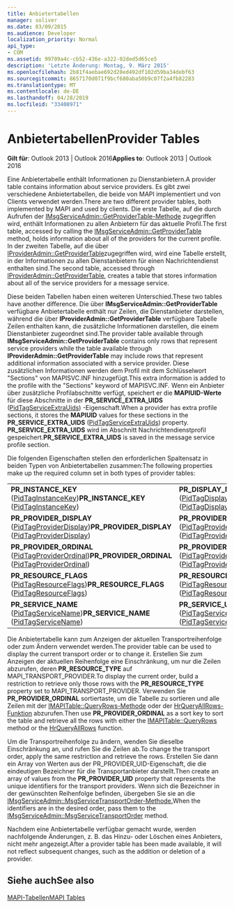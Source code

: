 ```yaml
---
title: Anbietertabellen
manager: soliver
ms.date: 03/09/2015
ms.audience: Developer
localization_priority: Normal
api_type:
- COM
ms.assetid: 99709a4c-cb52-436e-a322-02ded5d65ce5
description: 'Letzte Änderung: Montag, 9. März 2015'
ms.openlocfilehash: 2b81f4aebae692d28ed492df102d59ba34debf63
ms.sourcegitcommit: 8657170d071f9bcf680aba50b9c07f2a4fb82283
ms.translationtype: MT
ms.contentlocale: de-DE
ms.lasthandoff: 04/28/2019
ms.locfileid: "33408971"
---
```

# <a name="provider-tables"></a><span data-ttu-id="2b0df-103">Anbietertabellen</span><span class="sxs-lookup"><span data-stu-id="2b0df-103">Provider Tables</span></span>

  
  
<span data-ttu-id="2b0df-104">**Gilt für**: Outlook 2013 | Outlook 2016</span><span class="sxs-lookup"><span data-stu-id="2b0df-104">**Applies to**: Outlook 2013 | Outlook 2016</span></span> 
  
<span data-ttu-id="2b0df-105">Eine Anbietertabelle enthält Informationen zu Dienstanbietern.</span><span class="sxs-lookup"><span data-stu-id="2b0df-105">A provider table contains information about service providers.</span></span> <span data-ttu-id="2b0df-106">Es gibt zwei verschiedene Anbietertabellen, die beide von MAPI implementiert und von Clients verwendet werden.</span><span class="sxs-lookup"><span data-stu-id="2b0df-106">There are two different provider tables, both implemented by MAPI and used by clients.</span></span> <span data-ttu-id="2b0df-107">Die erste Tabelle, auf die durch Aufrufen der [IMsgServiceAdmin::GetProviderTable-Methode](imsgserviceadmin-getprovidertable.md) zugegriffen wird, enthält Informationen zu allen Anbietern für das aktuelle Profil.</span><span class="sxs-lookup"><span data-stu-id="2b0df-107">The first table, accessed by calling the [IMsgServiceAdmin::GetProviderTable](imsgserviceadmin-getprovidertable.md) method, holds information about all of the providers for the current profile.</span></span> <span data-ttu-id="2b0df-108">In der zweiten Tabelle, auf die über [IProviderAdmin::GetProviderTable](iprovideradmin-getprovidertable.md)zugegriffen wird, wird eine Tabelle erstellt, in der Informationen zu allen Dienstanbietern für einen Nachrichtendienst enthalten sind.</span><span class="sxs-lookup"><span data-stu-id="2b0df-108">The second table, accessed through [IProviderAdmin::GetProviderTable](iprovideradmin-getprovidertable.md), creates a table that stores information about all of the service providers for a message service.</span></span>
  
<span data-ttu-id="2b0df-109">Diese beiden Tabellen haben einen weiteren Unterschied.</span><span class="sxs-lookup"><span data-stu-id="2b0df-109">These two tables have another difference.</span></span> <span data-ttu-id="2b0df-110">Die über **IMsgServiceAdmin::GetProviderTable** verfügbare Anbietertabelle enthält nur Zeilen, die Dienstanbieter darstellen, während die über **IProviderAdmin::GetProviderTable** verfügbare Tabelle Zeilen enthalten kann, die zusätzliche Informationen darstellen, die einem Dienstanbieter zugeordnet sind.</span><span class="sxs-lookup"><span data-stu-id="2b0df-110">The provider table available through **IMsgServiceAdmin::GetProviderTable** contains only rows that represent service providers while the table available through **IProviderAdmin::GetProviderTable** may include rows that represent additional information associated with a service provider.</span></span> <span data-ttu-id="2b0df-111">Diese zusätzlichen Informationen werden dem Profil mit dem Schlüsselwort "Sections" von MAPISVC.INF hinzugefügt.</span><span class="sxs-lookup"><span data-stu-id="2b0df-111">This extra information is added to the profile with the "Sections" keyword of MAPISVC.INF.</span></span> <span data-ttu-id="2b0df-112">Wenn ein Anbieter über zusätzliche Profilabschnitte verfügt, speichert er die **MAPIUID-Werte** für diese Abschnitte in der **PR_SERVICE_EXTRA_UIDS** ([PidTagServiceExtraUids](pidtagserviceextrauids-canonical-property.md)) -Eigenschaft.</span><span class="sxs-lookup"><span data-stu-id="2b0df-112">When a provider has extra profile sections, it stores the **MAPIUID** values for these sections in the **PR_SERVICE_EXTRA_UIDS** ([PidTagServiceExtraUids](pidtagserviceextrauids-canonical-property.md)) property.</span></span> <span data-ttu-id="2b0df-113">**PR_SERVICE_EXTRA_UIDS** wird im Abschnitt Nachrichtendienstprofil gespeichert.</span><span class="sxs-lookup"><span data-stu-id="2b0df-113">**PR_SERVICE_EXTRA_UIDS** is saved in the message service profile section.</span></span> 
  
<span data-ttu-id="2b0df-114">Die folgenden Eigenschaften stellen den erforderlichen Spaltensatz in beiden Typen von Anbietertabellen zusammen:</span><span class="sxs-lookup"><span data-stu-id="2b0df-114">The following properties make up the required column set in both types of provider tables:</span></span>
  
|||
|:-----|:-----|
|<span data-ttu-id="2b0df-115">**PR_INSTANCE_KEY** ([PidTagInstanceKey](pidtaginstancekey-canonical-property.md))</span><span class="sxs-lookup"><span data-stu-id="2b0df-115">**PR_INSTANCE_KEY** ([PidTagInstanceKey](pidtaginstancekey-canonical-property.md))</span></span>  <br/> |<span data-ttu-id="2b0df-116">**PR_DISPLAY_NAME** ([PidTagDisplayName](pidtagdisplayname-canonical-property.md))</span><span class="sxs-lookup"><span data-stu-id="2b0df-116">**PR_DISPLAY_NAME** ([PidTagDisplayName](pidtagdisplayname-canonical-property.md))</span></span>  <br/> |
|<span data-ttu-id="2b0df-117">**PR_PROVIDER_DISPLAY** ([PidTagProviderDisplay](pidtagproviderdisplay-canonical-property.md))</span><span class="sxs-lookup"><span data-stu-id="2b0df-117">**PR_PROVIDER_DISPLAY** ([PidTagProviderDisplay](pidtagproviderdisplay-canonical-property.md))</span></span>  <br/> |<span data-ttu-id="2b0df-118">**PR_PROVIDER_DLL_NAME** ([PidTagProviderDllName](pidtagproviderdllname-canonical-property.md))</span><span class="sxs-lookup"><span data-stu-id="2b0df-118">**PR_PROVIDER_DLL_NAME** ([PidTagProviderDllName](pidtagproviderdllname-canonical-property.md))</span></span>  <br/> |
|<span data-ttu-id="2b0df-119">**PR_PROVIDER_ORDINAL** ([PidTagProviderOrdinal](pidtagproviderordinal-canonical-property.md))</span><span class="sxs-lookup"><span data-stu-id="2b0df-119">**PR_PROVIDER_ORDINAL** ([PidTagProviderOrdinal](pidtagproviderordinal-canonical-property.md))</span></span>  <br/> |<span data-ttu-id="2b0df-120">**PR_PROVIDER_UID** ([PidTagProviderUid](pidtagprovideruid-canonical-property.md))</span><span class="sxs-lookup"><span data-stu-id="2b0df-120">**PR_PROVIDER_UID** ([PidTagProviderUid](pidtagprovideruid-canonical-property.md))</span></span>  <br/> |
|<span data-ttu-id="2b0df-121">**PR_RESOURCE_FLAGS** ([PidTagResourceFlags](pidtagresourceflags-canonical-property.md))</span><span class="sxs-lookup"><span data-stu-id="2b0df-121">**PR_RESOURCE_FLAGS** ([PidTagResourceFlags](pidtagresourceflags-canonical-property.md))</span></span>  <br/> |<span data-ttu-id="2b0df-122">**PR_RESOURCE_TYPE** ([PidTagResourceType](pidtagresourcetype-canonical-property.md))</span><span class="sxs-lookup"><span data-stu-id="2b0df-122">**PR_RESOURCE_TYPE** ([PidTagResourceType](pidtagresourcetype-canonical-property.md))</span></span>  <br/> |
|<span data-ttu-id="2b0df-123">**PR_SERVICE_NAME** ([PidTagServiceName](pidtagservicename-canonical-property.md))</span><span class="sxs-lookup"><span data-stu-id="2b0df-123">**PR_SERVICE_NAME** ([PidTagServiceName](pidtagservicename-canonical-property.md))</span></span>  <br/> |<span data-ttu-id="2b0df-124">**PR_SERVICE_UID** ([PidTagServiceUid](pidtagserviceuid-canonical-property.md))</span><span class="sxs-lookup"><span data-stu-id="2b0df-124">**PR_SERVICE_UID** ([PidTagServiceUid](pidtagserviceuid-canonical-property.md))</span></span>  <br/> |
   
<span data-ttu-id="2b0df-125">Die Anbietertabelle kann zum Anzeigen der aktuellen Transportreihenfolge oder zum Ändern verwendet werden.</span><span class="sxs-lookup"><span data-stu-id="2b0df-125">The provider table can be used to display the current transport order or to change it.</span></span> <span data-ttu-id="2b0df-126">Erstellen Sie zum Anzeigen der aktuellen Reihenfolge eine Einschränkung, um nur die Zeilen abzurufen, deren **PR_RESOURCE_TYPE** auf MAPI_TRANSPORT_PROVIDER.</span><span class="sxs-lookup"><span data-stu-id="2b0df-126">To display the current order, build a restriction to retrieve only those rows with the **PR_RESOURCE_TYPE** property set to MAPI_TRANSPORT_PROVIDER.</span></span> <span data-ttu-id="2b0df-127">Verwenden Sie **PR_PROVIDER_ORDINAL** sortiertaste, um die Tabelle zu sortieren und alle Zeilen mit der [IMAPITable::QueryRows-Methode](imapitable-queryrows.md) oder der [HrQueryAllRows-Funktion](hrqueryallrows.md) abzurufen.</span><span class="sxs-lookup"><span data-stu-id="2b0df-127">Then use **PR_PROVIDER_ORDINAL** as a sort key to sort the table and retrieve all the rows with either the [IMAPITable::QueryRows](imapitable-queryrows.md) method or the [HrQueryAllRows](hrqueryallrows.md) function.</span></span> 
  
<span data-ttu-id="2b0df-128">Um die Transportreihenfolge zu ändern, wenden Sie dieselbe Einschränkung an, und rufen Sie die Zeilen ab.</span><span class="sxs-lookup"><span data-stu-id="2b0df-128">To change the transport order, apply the same restriction and retrieve the rows.</span></span> <span data-ttu-id="2b0df-129">Erstellen Sie dann ein Array  von Werten aus der PR_PROVIDER_UID-Eigenschaft, die die eindeutigen Bezeichner für die Transportanbieter darstellt.</span><span class="sxs-lookup"><span data-stu-id="2b0df-129">Then create an array of values from the **PR_PROVIDER_UID** property that represents the unique identifiers for the transport providers.</span></span> <span data-ttu-id="2b0df-130">Wenn sich die Bezeichner in der gewünschten Reihenfolge befinden, übergeben Sie sie an die [IMsgServiceAdmin::MsgServiceTransportOrder-Methode.](imsgserviceadmin-msgservicetransportorder.md)</span><span class="sxs-lookup"><span data-stu-id="2b0df-130">When the identifiers are in the desired order, pass them to the [IMsgServiceAdmin::MsgServiceTransportOrder](imsgserviceadmin-msgservicetransportorder.md) method.</span></span> 
  
<span data-ttu-id="2b0df-131">Nachdem eine Anbietertabelle verfügbar gemacht wurde, werden nachfolgende Änderungen, z. B. das Hinzu- oder Löschen eines Anbieters, nicht mehr angezeigt.</span><span class="sxs-lookup"><span data-stu-id="2b0df-131">After a provider table has been made available, it will not reflect subsequent changes, such as the addition or deletion of a provider.</span></span>
  
## <a name="see-also"></a><span data-ttu-id="2b0df-132">Siehe auch</span><span class="sxs-lookup"><span data-stu-id="2b0df-132">See also</span></span>



[<span data-ttu-id="2b0df-133">MAPI-Tabellen</span><span class="sxs-lookup"><span data-stu-id="2b0df-133">MAPI Tables</span></span>](mapi-tables.md)

